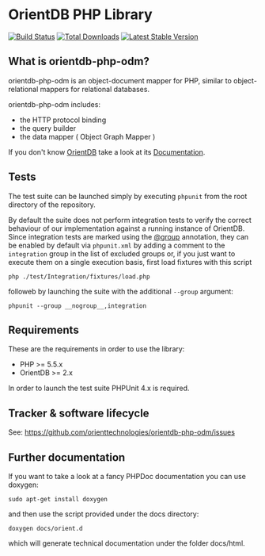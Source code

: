 # OrientDB PHP Library

[![Build Status](https://secure.travis-ci.org/orienttechnologies/orientdb-php-odm.png?branch=master)](http://secure.travis-ci.org/orienttechnologies/orientdb-php-odm)
[![Total Downloads](https://poser.pugx.org/orienttechnologies/orientdb-php-odm/downloads.png)](https://packagist.org/packages/orienttechnologies/orientdb-php-odm)
[![Latest Stable Version](https://poser.pugx.org/orienttechnologies/orientdb-php-odm/v/stable.png)](https://packagist.org/packages/orienttechnologies/orientdb-php-odm)

## What is orientdb-php-odm?

orientdb-php-odm is an object-document mapper for PHP, similar to object-relational 
mappers for relational databases.

orientdb-php-odm includes:

* the HTTP protocol binding
* the query builder
* the data mapper ( Object Graph Mapper )

If you don't know [OrientDB](http://www.orientechnologies.com/) take a look at its [Documentation](http://www.orientechnologies.com/docs/last/).


## Tests

The test suite can be launched simply by executing `phpunit` from the root directory of the repository.

By default the suite does not perform integration tests to verify the correct behaviour of our implementation against a running instance of OrientDB.
Since integration tests are marked using the [@group](http://www.phpunit.de/manual/current/en/appendixes.annotations.html#appendixes.annotations.group)
annotation, they can be enabled by default via `phpunit.xml` by adding a comment to the `integration` group in the list of excluded groups or,
if you just want to execute them on a single execution basis, first load fixtures with this script

```
php ./test/Integration/fixtures/load.php
```

followeb by launching the suite with the additional `--group` argument:

```
phpunit --group __nogroup__,integration
```

## Requirements

These are the requirements in order to use the library:

* PHP >= 5.5.x
* OrientDB >= 2.x

In order to launch the test suite PHPUnit 4.x is required.


## Tracker & software lifecycle

See: https://github.com/orienttechnologies/orientdb-php-odm/issues


## Further documentation

If you want to take a look at a fancy PHPDoc documentation you can use doxygen:

```
sudo apt-get install doxygen
```

and then use the script provided under the docs directory:

```
doxygen docs/orient.d
```

which will generate technical documentation under the folder docs/html.
